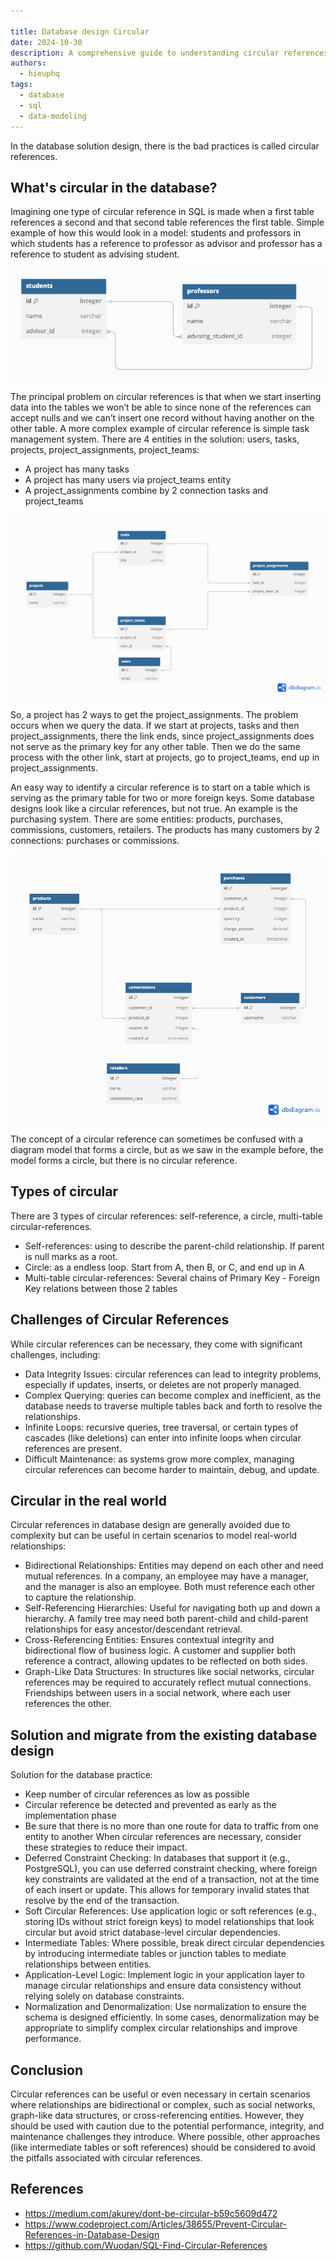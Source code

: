 ```yaml
---

title: Database design Circular
date: 2024-10-30
description: A comprehensive guide to understanding circular references in database design, including types, challenges, real-world applications, and solutions for managing them effectively. Covers self-references, circular dependencies, and strategies for maintaining data integrity while working with circular relationships.
authors:
  - hieuphq
tags:
  - database
  - sql
  - data-modeling
---
```


In the database solution design, there is the bad practices is called circular references.

## What's circular in the database?

Imagining one type of circular reference in SQL is made when a first table references a second and that second table references the first table. Simple example of how this would look in a model: students and professors in which students has a reference to professor as advisor and professor has a reference to student as advising student.

![](assets/circular_student.png)

The principal problem on circular references is that when we start inserting data into the tables we won’t be able to since none of the references can accept nulls and we can’t insert one record without having another on the other table.
A more complex example of circular reference is simple task management system. There are 4 entities in the solution: users, tasks, projects, project_assignments, project_teams:

- A project has many tasks
- A project has many users via project_teams entity
- A project_assignments combine by 2 connection tasks and project_teams

![](assets/circular_project.png)

So, a project has 2 ways to get the project_assignments. The problem occurs when we query the data. If we start at projects, tasks and then project_assignments, there the link ends, since project_assignments does not serve as the primary key for any other table. Then we do the same process with the other link, start at projects, go to project_teams, end up in project_assignments.

An easy way to identify a circular reference is to start on a table which is serving as the primary table for two or more foreign keys. Some database designs look like a circular references, but not true. An example is the purchasing system. There are some entities: products, purchases, commissions, customers, retailers. The products has many customers by 2 connections: purchases or commissions.

![](assets/circular_purchasing.png)

The concept of a circular reference can sometimes be confused with a diagram model that forms a circle, but as we saw in the example before, the model forms a circle, but there is no circular reference.

## Types of circular

There are 3 types of circular references: self-reference, a circle, multi-table circular-references.

- Self-references: using to describe the parent-child relationship. If parent is null marks as a root.
- Circle: as a endless loop. Start from A, then B, or C, and end up in A
- Multi-table circular-references: Several chains of Primary Key - Foreign Key relations between those 2 tables

## Challenges of Circular References

While circular references can be necessary, they come with significant challenges, including:

- Data Integrity Issues: circular references can lead to integrity problems, especially if updates, inserts, or deletes are not properly managed.
- Complex Querying: queries can become complex and inefficient, as the database needs to traverse multiple tables back and forth to resolve the relationships.
- Infinite Loops: recursive queries, tree traversal, or certain types of cascades (like deletions) can enter into infinite loops when circular references are present.
- Difficult Maintenance: as systems grow more complex, managing circular references can become harder to maintain, debug, and update.

## Circular in the real world

Circular references in database design are generally avoided due to complexity but can be useful in certain scenarios to model real-world relationships:

- Bidirectional Relationships: Entities may depend on each other and need mutual references. In a company, an employee may have a manager, and the manager is also an employee. Both must reference each other to capture the relationship.
- Self-Referencing Hierarchies: Useful for navigating both up and down a hierarchy. A family tree may need both parent-child and child-parent relationships for easy ancestor/descendant retrieval.
- Cross-Referencing Entities: Ensures contextual integrity and bidirectional flow of business logic. A customer and supplier both reference a contract, allowing updates to be reflected on both sides.
- Graph-Like Data Structures: In structures like social networks, circular references may be required to accurately reflect mutual connections. Friendships between users in a social network, where each user references the other.

## Solution and migrate from the existing database design

Solution for the database practice:

- Keep number of circular references as low as possible
- Circular reference be detected and prevented as early as the implementation phase
- Be sure that there is no more than one route for data to traffic from one entity to another
  When circular references are necessary, consider these strategies to reduce their impact.
- Deferred Constraint Checking: In databases that support it (e.g., PostgreSQL), you can use deferred constraint checking, where foreign key constraints are validated at the end of a transaction, not at the time of each insert or update. This allows for temporary invalid states that resolve by the end of the transaction.
- Soft Circular References: Use application logic or soft references (e.g., storing IDs without strict foreign keys) to model relationships that look circular but avoid strict database-level circular dependencies.
- Intermediate Tables: Where possible, break direct circular dependencies by introducing intermediate tables or junction tables to mediate relationships between entities.
- Application-Level Logic: Implement logic in your application layer to manage circular relationships and ensure data consistency without relying solely on database constraints.
- Normalization and Denormalization: Use normalization to ensure the schema is designed efficiently. In some cases, denormalization may be appropriate to simplify complex circular relationships and improve performance.

## Conclusion

Circular references can be useful or even necessary in certain scenarios where relationships are bidirectional or complex, such as social networks, graph-like data structures, or cross-referencing entities. However, they should be used with caution due to the potential performance, integrity, and maintenance challenges they introduce. Where possible, other approaches (like intermediate tables or soft references) should be considered to avoid the pitfalls associated with circular references.

## References

- https://medium.com/akurey/dont-be-circular-b59c5609d472
- https://www.codeproject.com/Articles/38655/Prevent-Circular-References-in-Database-Design
- https://github.com/Wuodan/SQL-Find-Circular-References
